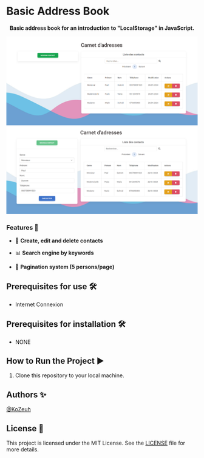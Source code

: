 # Basic Address Book #

<p align="center">
   <strong>Basic address book for an introduction to "LocalStorage" in JavaScript.</strong>
</p>

<p align="center">
  <img align="left" src="https://github.com/KoZeuh/Address-Book-ESGI/blob/main/img/index.png" target="_blank"/>
  <img src="https://github.com/KoZeuh/Address-Book-ESGI/blob/main/img/edit_and_new.png" target="_blank"/>
</p>

### Features 🚀

- 🔄 **Create, edit and delete contacts**

- 📊 **Search engine by keywords**

- 📶 **Pagination system (5 persons/page)**
  
## Prerequisites for use 🛠️

- Internet Connexion

## Prerequisites for installation 🛠️

- NONE

## How to Run the Project ▶️

1. Clone this repository to your local machine.

## Authors ✨

[@KoZeuh](https://github.com/KoZeuh)
  
## License 📄

This project is licensed under the MIT License. See the [LICENSE](LICENSE) file for more details.
